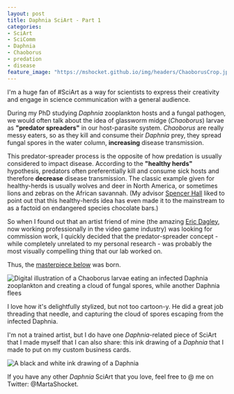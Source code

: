 ```yaml
---
layout: post
title: Daphnia SciArt - Part 1
categories:
- SciArt
- SciComm
- Daphnia
- Chaoborus
- predation
- disease
feature_image: "https://mshocket.github.io/img/headers/ChaoborusCrop.jpg"
---
```


I'm a huge fan of #SciArt as a way for scientists to express their creativity and engage in science communication with a general audience.

During my PhD studying _Daphnia_ zooplankton hosts and a fungal pathogen, we would often talk about the idea of glassworm midge (_Chaoborus_) larvae as **"predator spreaders"** in our host-parasite system. _Chaoborus_ are really messy eaters, so as they kill and consume their _Daphnia_ prey, they spread fungal spores in the water column, **increasing** disease transmission. 

This predator-spreader process is the opposite of how predation is usually considered to impact disease. According to the **"healthy herds"** hypothesis, predators often preferentially kill and consume sick hosts and therefore **decrease** disease transmission. The classic example given for healthy-herds is usually wolves and deer in North America, or sometimes lions and zebras on the African savannah. (My advisor [Spencer Hall](https://hall.lab.indiana.edu/) liked to point out that this healthy-herds idea has even made it to the mainstream to as a factoid on endangered species chocolate bars.)

So when I found out that an artist friend of mine (the amazing [Eric Dagley](https://www.deviantart.com/boyfugly), now working professionally in the video game industry) was looking for commission work, I quickly decided that the predator-spreader concept - while completely unrelated to my personal research - was probably the most visually compelling thing that our lab worked on. 

Thus, the [masterpiece below](https://www.deviantart.com/boyfugly/art/Glassworm-v-s-Daphnia-527518099) was born.

![Digital illustration of a Chaoborus larvae eating an infected Daphnia zooplankton and creating a cloud of fungal spores, while another Daphnia flees](https://mshocket.github.io/img/blogposts/Chaoborus.jpg)

I love how it's delightfully stylized, but not too cartoon-y. He did a great job threading that needle, and capturing the cloud of spores escaping from the infected Daphnia.

I'm not a trained artist, but I do have one _Daphnia_-related piece of SciArt that I made myself that I can also share: this ink drawing of a _Daphnia_ that I made to put on my custom business cards.

![A black and white ink drawing of a _Daphnia_](https://mshocket.github.io/img/blogposts/DaphniaSketch.jpg)

If you have any other _Daphnia_ SciArt that you love, feel free to @ me on Twitter: @MartaShocket. 